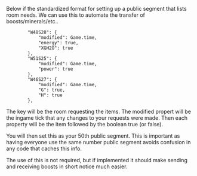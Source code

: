 Below if the standardized format for setting up a public segment that lists room needs. We can use this to automate the transfer of boosts/minerals/etc..

```
        "W48S28": {
            "modified": Game.time,
            "energy": true,
            "XGH2O": true
        },
        "W51S25": {
            "modified": Game.time,
            "power": true
        },
        "W46S27": {
            "modified": Game.time,
            "G": true,
            "H": true
        },
```

The key will be the room requesting the items. The modified propert will be the ingame tick that any changes to your requests were made. Then each property will be the item followed by the boolean true (or false). 

You will then set this as your 50th public segment. This is important as having everyone use the same number public segment avoids confusion in any code that caches this info.

The use of this is not required, but if implemented it should make sending and receiving boosts in short notice much easier.
